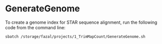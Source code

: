 # GenerateGenome

To create a genome index for STAR sequence alignment, run the following code from the command line:
```
sbatch /storage/fazal/projects/1_TrimMapCount/GenerateGenome.sh
```
